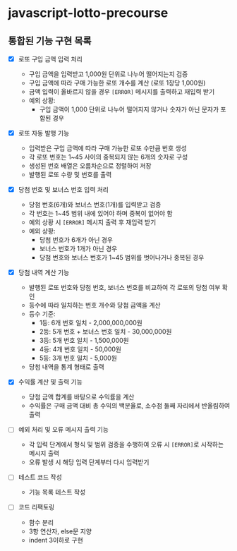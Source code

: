# javascript-lotto-precourse

## 통합된 기능 구현 목록

- [x] 로또 구입 금액 입력 처리

  - 구입 금액을 입력받고 1,000원 단위로 나누어 떨어지는지 검증
  - 구입 금액에 따라 구매 가능한 로또 개수를 계산 (로또 1장당 1,000원)
  - 금액 입력이 올바르지 않을 경우 `[ERROR]` 메시지를 출력하고 재입력 받기
  - 예외 상황:
    - 구입 금액이 1,000 단위로 나누어 떨어지지 않거나 숫자가 아닌 문자가 포함된 경우

- [x] 로또 자동 발행 기능

  - 입력받은 구입 금액에 따라 구매 가능한 로또 수만큼 번호 생성
  - 각 로또 번호는 1~45 사이의 중복되지 않는 6개의 숫자로 구성
  - 생성된 번호 배열은 오름차순으로 정렬하여 저장
  - 발행된 로또 수량 및 번호를 출력

- [x] 당첨 번호 및 보너스 번호 입력 처리

  - 당첨 번호(6개)와 보너스 번호(1개)를 입력받고 검증
  - 각 번호는 1~45 범위 내에 있어야 하며 중복이 없어야 함
  - 예외 상황 시 `[ERROR]` 메시지 출력 후 재입력 받기
  - 예외 상황:
    - 당첨 번호가 6개가 아닌 경우
    - 보너스 번호가 1개가 아닌 경우
    - 당첨 번호와 보너스 번호가 1~45 범위를 벗어나거나 중복된 경우

- [x] 당첨 내역 계산 기능

  - 발행된 로또 번호와 당첨 번호, 보너스 번호를 비교하여 각 로또의 당첨 여부 확인
  - 등수에 따라 일치하는 번호 개수와 당첨 금액을 계산
  - 등수 기준:
    - 1등: 6개 번호 일치 - 2,000,000,000원
    - 2등: 5개 번호 + 보너스 번호 일치 - 30,000,000원
    - 3등: 5개 번호 일치 - 1,500,000원
    - 4등: 4개 번호 일치 - 50,000원
    - 5등: 3개 번호 일치 - 5,000원
  - 당첨 내역을 통계 형태로 출력

- [x] 수익률 계산 및 출력 기능

  - 당첨 금액 합계를 바탕으로 수익률을 계산
  - 수익률은 구매 금액 대비 총 수익의 백분율로, 소수점 둘째 자리에서 반올림하여 출력

- [ ] 예외 처리 및 오류 메시지 출력 기능

  - 각 입력 단계에서 형식 및 범위 검증을 수행하여 오류 시 `[ERROR]`로 시작하는 메시지 출력
  - 오류 발생 시 해당 입력 단계부터 다시 입력받기

- [ ] 테스트 코드 작성

  - 기능 목록 테스트 작성

- [ ] 코드 리팩토링
  - 함수 분리
  - 3항 연산자, else문 지양
  - indent 3이하로 구현

